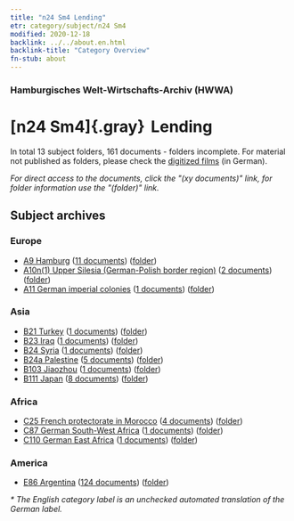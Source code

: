 ```yaml
---
title: "n24 Sm4 Lending"
etr: category/subject/n24 Sm4
modified: 2020-12-18
backlink: ../../about.en.html
backlink-title: "Category Overview"
fn-stub: about
---
```


### Hamburgisches Welt-Wirtschafts-Archiv (HWWA)
# [n24 Sm4]{.gray}&#8201; Lending&#160; 





In total 13 subject folders, 161 documents - folders incomplete.
For material not published as folders, please check the [digitized films](/film/h1_sh) (in German).

_For direct access to the documents, click the "(xy documents)" link, for folder information use the "(folder)" link._

## Subject archives



### Europe

- [A9 Hamburg](../../../geo/about.en.html#A9) (<a href="https://dfg-viewer.de/show/?tx_dlf[id]=https://pm20.zbw.eu/mets/sh/1409xx/140905/1617xx/161752/public.mets.en.xml" target="_blank">11 documents</a>) ([folder](http://purl.org/pressemappe20/folder/sh/140905,161752))
- [A10n(1) Upper Silesia (German-Polish border region)](../../../geo/about.en.html#A10n(1)) (<a href="https://dfg-viewer.de/show/?tx_dlf[id]=https://pm20.zbw.eu/mets/sh/1409xx/140948/1617xx/161752/public.mets.en.xml" target="_blank">2 documents</a>) ([folder](http://purl.org/pressemappe20/folder/sh/140948,161752))
- [A11 German imperial colonies](../../../geo/about.en.html#A11) (<a href="https://dfg-viewer.de/show/?tx_dlf[id]=https://pm20.zbw.eu/mets/sh/1409xx/140960/1617xx/161752/public.mets.en.xml" target="_blank">1 documents</a>) ([folder](http://purl.org/pressemappe20/folder/sh/140960,161752))

### Asia

- [B21 Turkey](../../../geo/about.en.html#B21) (<a href="https://dfg-viewer.de/show/?tx_dlf[id]=https://pm20.zbw.eu/mets/sh/1411xx/141111/1617xx/161752/public.mets.en.xml" target="_blank">1 documents</a>) ([folder](http://purl.org/pressemappe20/folder/sh/141111,161752))
- [B23 Iraq](../../../geo/about.en.html#B23) (<a href="https://dfg-viewer.de/show/?tx_dlf[id]=https://pm20.zbw.eu/mets/sh/1411xx/141113/1617xx/161752/public.mets.en.xml" target="_blank">1 documents</a>) ([folder](http://purl.org/pressemappe20/folder/sh/141113,161752))
- [B24 Syria](../../../geo/about.en.html#B24) (<a href="https://dfg-viewer.de/show/?tx_dlf[id]=https://pm20.zbw.eu/mets/sh/1411xx/141114/1617xx/161752/public.mets.en.xml" target="_blank">1 documents</a>) ([folder](http://purl.org/pressemappe20/folder/sh/141114,161752))
- [B24a Palestine](../../../geo/about.en.html#B24a) (<a href="https://dfg-viewer.de/show/?tx_dlf[id]=https://pm20.zbw.eu/mets/sh/1411xx/141115/1617xx/161752/public.mets.en.xml" target="_blank">5 documents</a>) ([folder](http://purl.org/pressemappe20/folder/sh/141115,161752))
- [B103 Jiaozhou](../../../geo/about.en.html#B103) (<a href="https://dfg-viewer.de/show/?tx_dlf[id]=https://pm20.zbw.eu/mets/sh/1261xx/126163/1617xx/161752/public.mets.en.xml" target="_blank">1 documents</a>) ([folder](http://purl.org/pressemappe20/folder/sh/126163,161752))
- [B111 Japan](../../../geo/about.en.html#B111) (<a href="https://dfg-viewer.de/show/?tx_dlf[id]=https://pm20.zbw.eu/mets/sh/1412xx/141272/1617xx/161752/public.mets.en.xml" target="_blank">8 documents</a>) ([folder](http://purl.org/pressemappe20/folder/sh/141272,161752))

### Africa

- [C25 French protectorate in Morocco](../../../geo/about.en.html#C25) (<a href="https://dfg-viewer.de/show/?tx_dlf[id]=https://pm20.zbw.eu/mets/sh/1413xx/141358/1617xx/161752/public.mets.en.xml" target="_blank">4 documents</a>) ([folder](http://purl.org/pressemappe20/folder/sh/141358,161752))
- [C87 German South-West Africa](../../../geo/about.en.html#C87) (<a href="https://dfg-viewer.de/show/?tx_dlf[id]=https://pm20.zbw.eu/mets/sh/1414xx/141450/1617xx/161752/public.mets.en.xml" target="_blank">1 documents</a>) ([folder](http://purl.org/pressemappe20/folder/sh/141450,161752))
- [C110 German East Africa](../../../geo/about.en.html#C110) (<a href="https://dfg-viewer.de/show/?tx_dlf[id]=https://pm20.zbw.eu/mets/sh/1414xx/141471/1617xx/161752/public.mets.en.xml" target="_blank">1 documents</a>) ([folder](http://purl.org/pressemappe20/folder/sh/141471,161752))

### America

- [E86 Argentina](../../../geo/about.en.html#E86) (<a href="https://dfg-viewer.de/show/?tx_dlf[id]=https://pm20.zbw.eu/mets/sh/1416xx/141692/1617xx/161752/public.mets.en.xml" target="_blank">124 documents</a>) ([folder](http://purl.org/pressemappe20/folder/sh/141692,161752))


_* The English category label is an unchecked automated translation of the German label._

